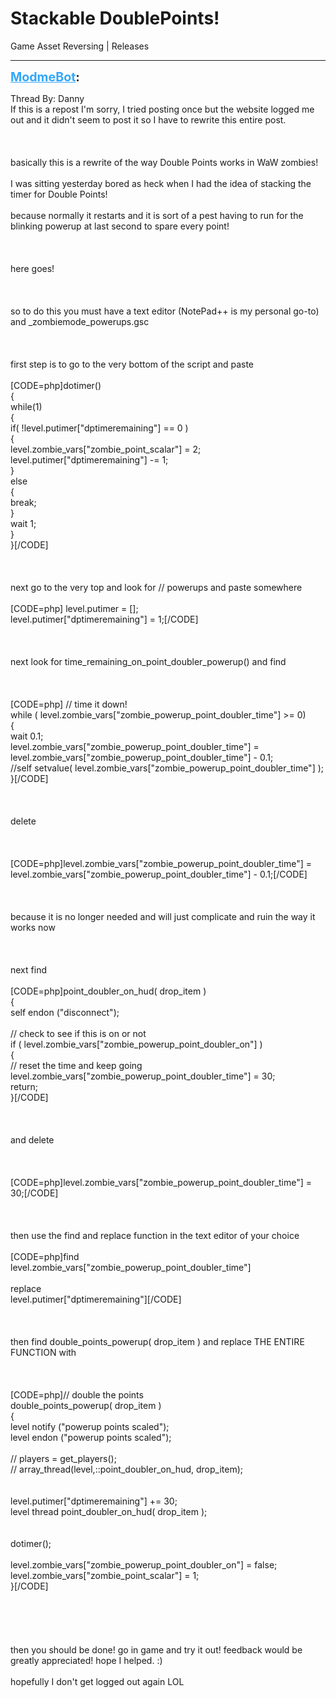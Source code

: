 # Stackable DoublePoints!
Game Asset Reversing | Releases

---
<strong style="font-size: 1.4em;"><span style="text-decoration: underline;text-decoration-color: #34a7f9;"><span style="color:#34a7f9;">ModmeBot</span></span>:</strong>

<p>Thread By: Danny<br />If this is a repost I&#39;m sorry, I tried posting once but the website logged me out and it didn&#39;t seem to post it so I have to rewrite this entire post.<br /><br /><br /><br />basically this is a rewrite of the way Double Points works in WaW zombies!<br /><br />I was sitting yesterday bored as heck when I had the idea of stacking the timer for Double Points!<br /><br />because normally it restarts and it is sort of a pest having to run for the blinking powerup at last second to spare every point!<br /><br /><br /><br />here goes!<br /><br /><br /><br />so to do this you must have a text editor (NotePad++ is my personal go-to) and _zombiemode_powerups.gsc<br /><br /><br /><br />first step is to go to the very bottom of the script and paste<br /><br />[CODE=php]dotimer()<br />{<br />  while(1)<br />  {<br />	if( !level.putimer[&quot;dptimeremaining&quot;] == 0 )<br />	{<br />		level.zombie_vars[&quot;zombie_point_scalar&quot;] = 2;<br />		level.putimer[&quot;dptimeremaining&quot;] -= 1;<br />	}<br />	else<br />	{<br />	break;<br />	}<br />	wait 1;<br />  }<br />}[/CODE]<br /><br /><br /><br />next go to the very top and look for // powerups and paste somewhere<br /><br />[CODE=php]	level.putimer = [];<br />	level.putimer[&quot;dptimeremaining&quot;] = 1;[/CODE]<br /><br /><br /><br />next look for time_remaining_on_point_doubler_powerup() and find<br /><br /><br /><br />[CODE=php]	// time it down!<br />	while ( level.zombie_vars[&quot;zombie_powerup_point_doubler_time&quot;] &gt;= 0)<br />	{<br />		wait 0.1;<br />		level.zombie_vars[&quot;zombie_powerup_point_doubler_time&quot;] = level.zombie_vars[&quot;zombie_powerup_point_doubler_time&quot;] - 0.1;<br />		//self setvalue( level.zombie_vars[&quot;zombie_powerup_point_doubler_time&quot;] );	<br />	}[/CODE]<br /><br /><br /><br />delete<br /><br /><br /><br />[CODE=php]level.zombie_vars[&quot;zombie_powerup_point_doubler_time&quot;] = level.zombie_vars[&quot;zombie_powerup_point_doubler_time&quot;] - 0.1;[/CODE]<br /><br /><br /><br />because it is no longer needed and will just complicate and ruin the way it works now<br /><br /><br /><br />next find<br /><br />[CODE=php]point_doubler_on_hud( drop_item )<br />{<br />	self endon (&quot;disconnect&quot;);<br /><br />	// check to see if this is on or not<br />	if ( level.zombie_vars[&quot;zombie_powerup_point_doubler_on&quot;] )<br />	{<br />		// reset the time and keep going<br />		level.zombie_vars[&quot;zombie_powerup_point_doubler_time&quot;] = 30;<br />		return;<br />	}[/CODE]<br /><br /><br /><br />and delete<br /><br /><br /><br />[CODE=php]level.zombie_vars[&quot;zombie_powerup_point_doubler_time&quot;] = 30;[/CODE]<br /><br /><br /><br />then use the find and replace function in the text editor of your choice<br /><br />[CODE=php]find<br />level.zombie_vars[&quot;zombie_powerup_point_doubler_time&quot;]<br /><br />replace<br />level.putimer[&quot;dptimeremaining&quot;][/CODE]<br /><br /><br /><br />then find double_points_powerup( drop_item ) and replace THE ENTIRE FUNCTION with<br /><br /><br /><br />[CODE=php]// double the points<br />double_points_powerup( drop_item )<br />{<br />	level notify (&quot;powerup points scaled&quot;);<br />	level endon (&quot;powerup points scaled&quot;);<br /><br />	//	players = get_players();	<br />	//	array_thread(level,::point_doubler_on_hud, drop_item);<br /><br />	<br />	level.putimer[&quot;dptimeremaining&quot;] += 30;<br />	level thread point_doubler_on_hud( drop_item );<br />	<br />	<br />	dotimer();<br /><br />	level.zombie_vars[&quot;zombie_powerup_point_doubler_on&quot;] = false;<br />	level.zombie_vars[&quot;zombie_point_scalar&quot;] = 1;<br />}[/CODE]<br /><br /><br /><br /><br /><br />then you should be done! go in game and try it out! feedback would be greatly appreciated! hope I helped. :)<br /><br />hopefully I don&#39;t get logged out again LOL</p>
